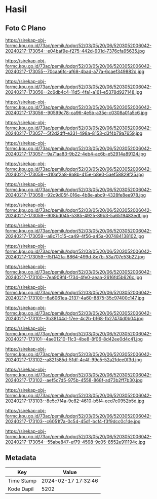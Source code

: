 # Hasil

## Foto C Plano

https://sirekap-obj-formc.kpu.go.id/73ac/pemilu/pdpr/52/03/05/20/06/5203052006042-20240217-173054--e04baf9e-f275-442d-901d-7376cfa95635.jpg

https://sirekap-obj-formc.kpu.go.id/73ac/pemilu/pdpr/52/03/05/20/06/5203052006042-20240217-173055--70caa6fc-af68-4bad-a77a-6caef349882d.jpg

https://sirekap-obj-formc.kpu.go.id/73ac/pemilu/pdpr/52/03/05/20/06/5203052006042-20240217-173056--2c6db4c4-11d5-4fa1-a161-e5378d927148.jpg

https://sirekap-obj-formc.kpu.go.id/73ac/pemilu/pdpr/52/03/05/20/06/5203052006042-20240217-173056--90599c78-ca96-4e5b-a35e-c0308a01a5c6.jpg

https://sirekap-obj-formc.kpu.go.id/73ac/pemilu/pdpr/52/03/05/20/06/5203052006042-20240217-173057--5f2d2dff-e331-498a-8153-d3f4b79a7659.jpg

https://sirekap-obj-formc.kpu.go.id/73ac/pemilu/pdpr/52/03/05/20/06/5203052006042-20240217-173057--9a71aa83-9b22-4eb4-ac6b-e52914a89124.jpg

https://sirekap-obj-formc.kpu.go.id/73ac/pemilu/pdpr/52/03/05/20/06/5203052006042-20240217-173058--d10af2a8-9a8b-415e-b8e0-5aef58829f25.jpg

https://sirekap-obj-formc.kpu.go.id/73ac/pemilu/pdpr/52/03/05/20/06/5203052006042-20240217-173058--92c9d05f-016e-4b8e-abc9-4328fe8ee978.jpg

https://sirekap-obj-formc.kpu.go.id/73ac/pemilu/pdpr/52/03/05/20/06/5203052006042-20240217-173059--908bd045-5385-4925-89b3-5a6519483edf.jpg

https://sirekap-obj-formc.kpu.go.id/73ac/pemilu/pdpr/52/03/05/20/06/5203052006042-20240217-173059--a8c71c15-ca49-4f56-a45a-007484138102.jpg

https://sirekap-obj-formc.kpu.go.id/73ac/pemilu/pdpr/52/03/05/20/06/5203052006042-20240217-173059--f5f142fa-8864-499d-8e7b-53a707e53b22.jpg

https://sirekap-obj-formc.kpu.go.id/73ac/pemilu/pdpr/52/03/05/20/06/5203052006042-20240217-173100--7ea909f4-f734-4fe0-aeaa-2616fd5b626c.jpg

https://sirekap-obj-formc.kpu.go.id/73ac/pemilu/pdpr/52/03/05/20/06/5203052006042-20240217-173100--6a6061ea-2137-4a60-8875-35c97400c147.jpg

https://sirekap-obj-formc.kpu.go.id/73ac/pemilu/pdpr/52/03/05/20/06/5203052006042-20240217-173101--3b38144d-17ee-4c2b-b168-fb27474d0b04.jpg

https://sirekap-obj-formc.kpu.go.id/73ac/pemilu/pdpr/52/03/05/20/06/5203052006042-20240217-173101--4ae01210-11c3-4be8-8f06-8d42ee0d4c41.jpg

https://sirekap-obj-formc.kpu.go.id/73ac/pemilu/pdpr/52/03/05/20/06/5203052006042-20240217-173102--a821585d-51df-4c4f-99c5-52a2fdee0f3d.jpg

https://sirekap-obj-formc.kpu.go.id/73ac/pemilu/pdpr/52/03/05/20/06/5203052006042-20240217-173102--aef5c7d5-975b-4558-868f-ad73b2ff7b30.jpg

https://sirekap-obj-formc.kpu.go.id/73ac/pemilu/pdpr/52/03/05/20/06/5203052006042-20240217-173103--8e5c7f4a-9c82-4610-b5f4-ecd7c0952b5d.jpg

https://sirekap-obj-formc.kpu.go.id/73ac/pemilu/pdpr/52/03/05/20/06/5203052006042-20240217-173103--c6051f7a-0c54-45d1-bcf4-f3f9dcc0c1de.jpg

https://sirekap-obj-formc.kpu.go.id/73ac/pemilu/pdpr/52/03/05/20/06/5203052006042-20240217-173054--55abe847-ef79-4598-9c05-8552e911194c.jpg


## Metadata

| Key        | Value               |
| ---------- | ------------------- |
| Time Stamp | 2024-02-17 17:32:46 |
| Kode Dapil | 5202                |




